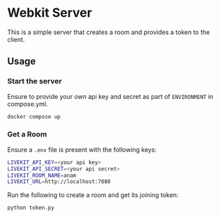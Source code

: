 # Webkit Server 
This is a simple server that creates a room and provides a token to the client.

## Usage
### Start the server 
Ensure to provide your own api key and secret as part of `ENVIRONMENT` in compose.yml. 

```bash
docker compose up
```

### Get a Room
Ensure a `.env` file is present with the following keys: 

```bash
LIVEKIT_API_KEY=<your api key>
LIVEKIT_API_SECRET=<your api secret>
LIVEKIT_ROOM_NAME=anam
LIVEKIT_URL=http://localhost:7880
```

Run the following to create a room and get its joining token: 

```python 
python token.py 
```

